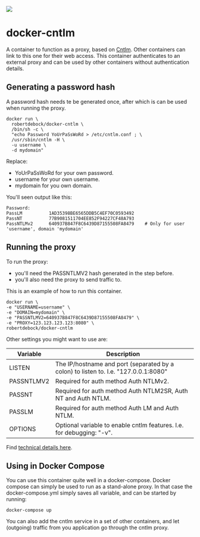 [![](https://images.microbadger.com/badges/image/robertdebock/docker-cntlm.svg)](http://microbadger.com/images/robertdebock/docker-cntlm "Get your own image badge on microbadger.com")

# docker-cntlm
A container to function as a proxy, based on [Cntlm](http://cntlm.sourceforge.net). Other containers can link to this one for their web access. This container authenticates to an external proxy and can be used by other containers without authentication details.

## Generating a password hash
A password hash needs te be generated once, after which is can be used when running the proxy.

    docker run \
      robertdebock/docker-cntlm \
      /bin/sh -c \
      "echo Password YoUrPaSsWoRd > /etc/cntlm.conf ; \
      /usr/sbin/cntlm -H \
      -u username \
      -d mydomain"

Replace:
- YoUrPaSsWoRd for your own password.
- username for your own username.
- mydomain for you own domain.

You'll seen output like this:

    Password: 
    PassLM          1AD35398BE6565DDB5C4EF70C0593492
    PassNT          77B9081511704EE852F94227CF48A793
    PassNTLMv2      640937B847F8C6439D87155508FA8479    # Only for user 'username', domain 'mydomain'

## Running the proxy
To run the proxy:
- you'll need the PASSNTLMV2 hash generated in the step before.
- you'll also need the proxy to send traffic to.

This is an example of how to run this container.
 
    docker run \
    -e "USERNAME=username" \
    -e "DOMAIN=mydomain" \
    -e "PASSNTLMV2=640937B847F8C6439D87155508FA8479" \
    -e "PROXY=123.123.123.123:8080" \
    robertdebock/docker-cntlm

Other settings you might want to use are:

| Variable| Description |
| --- | --- |
| LISTEN | The IP/hostname and port (separated by a colon) to listen to. I.e. "127.0.0.1:8080" |
| PASSNTLMV2 | Required for auth method Auth NTLMv2. |
| PASSNT | Required for auth method Auth NTLM2SR, Auth NT and Auth NTLM. |
| PASSLM | Required for auth method Auth LM and Auth NTLM. |
| OPTIONS | Optional variable to enable cntlm features. I.e. for debugging: "-v". |

Find [technical details here](http://cntlm.sourceforge.net/cntlm_manual.pdf).

## Using in Docker Compose
You can use this container quite well in a docker-compose. Docker compose can simply be used to run as a stand-alone proxy. In that case the docker-compose.yml simply saves all variable, and can be started by running:

    docker-compose up

You can also add the cntlm service in a set of other containers, and let (outgoing) traffic from you application go through the cntlm proxy.
